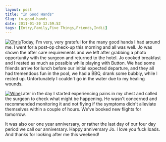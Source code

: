 ```yaml
---
layout: post
title: "In Good Hands"
Slug: in-good-hands
date: 2011-01-30 12:59:52
tags: [Entry,Family,Five Things,Friends,Indii]
---
```

[![](/wp-content/uploads/2011/02/30-01-2011-chris-300x199.jpg "Chris")](https://bendechrai.com/wp-content/uploads/2011/02/30-01-2011-chris.jpg)Today, I'm very, very grateful for the many good hands I had around me. I went for a post-op check-up this morning and all was well. Jo was shown the after care requirements and we left after grabbing a photo opportunity with the surgeon and returned to the hotel. Jo cooked breakfast and I rested as much as possible while playing with Button. We had some friends arrive for lunch before our initial expected departure, and they all had tremendous fun in the pool, we had a BBQ, drank some bubbly, while I rested up. Unfortunately I couldn't go in the water due to my healing wounds.

[![](/wp-content/uploads/2011/02/30-01-2011-wine-150x150.jpg "Wine")](https://bendechrai.com/wp-content/uploads/2011/02/30-01-2011-wine.jpg)Later in the day I started experiencing pains in my chest and called the surgeon to check what might be happening. He wasn't concerned and recommended monitoring it and not flying if the symptoms didn't alleviate themselves within a couple of hours. We've booked new flights for tomorrow.

It was also our one year anniversary, or rather the last day of our four day period we call our anniversary. Happy anniversary Jo. I love you fuck loads. And thanks for looking after me this weekend!
